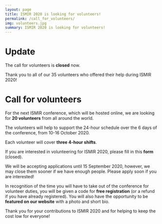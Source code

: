```yaml
---
layout: page
title: ISMIR 2020 is looking for volunteers!
permalink: /call_for_volunteers/
img: volunteers.jpg
summary: ISMIR 2020 is looking for volunteers!
---
```


# Update

The call for volunteers is **closed** now. 

Thank you to all of our 35 volunteers who offered their help during ISMIR 2020!

# Call for volunteers

For the next ISMIR conference, which will be hosted online, we are looking for **20 volunteers** from all around the world.

The volunteers will help to support the 24-hour schedule over the 6 days of the conference, from 10-16 October 2020. 

Each volunteer will cover **three 4-hour shifts**. 

If you are interested in volunteering for ISMIR 2020, please fill in this **form** (closed).
 
We will be accepting applications until 15 September 2020, however, we may close them sooner if we have enough people. Please apply soon if you are interested! 

In recognition of the time you will have to take out of the conference for volunteer duties, you will be given a code for **free registration** (or a refund if you have already registered). You will also have the opportunity to be **featured on our website** with a photo and short bio. 
 
Thank you for your contributions to ISMIR 2020 and for helping to keep the cost low for everyone!
 